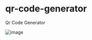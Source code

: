# qr-code-generator
Qr Code Generator

![image](https://user-images.githubusercontent.com/69870181/191926212-b36fb821-34d7-4566-a337-28af2765e6a0.png)
